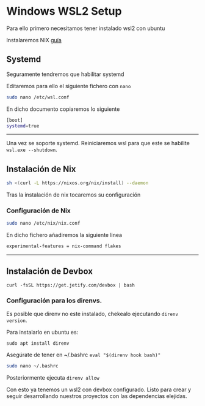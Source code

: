 # Windows WSL2 Setup

Para ello primero necesitamos tener instalado wsl2 con ubuntu

Instalaremos NIX [guía](https://nixos.org/download/)

## Systemd
Seguramente tendremos que habilitar systemd

Editaremos para ello el siguiente fichero con `nano`
``` bash
sudo nano /etc/wsl.conf
```
En dicho documento copiaremos lo siguiente
``` bash
[boot]
systemd=true
```

---

Una vez se soporte systemd. Reiniciaremos wsl para que este se habilite `wsl.exe --shutdown`.
## Instalación de Nix

``` bash
sh <(curl -L https://nixos.org/nix/install) --daemon
```

Tras la instalación de nix tocaremos su configuración

### Configuración de Nix
``` bash
sudo nano /etc/nix/nix.conf
```

En dicho fichero añadiremos la siguiente linea

``` bash
experimental-features = nix-command flakes
```

---

## Instalación de Devbox
```
curl -fsSL https://get.jetify.com/devbox | bash
```

### Configuración para los direnvs.
Es posible que direnv no este instalado, chekealo ejecutando `direnv version`.

Para instalarlo en ubuntu es:
```
sudo apt install direnv
```

Asegúrate de tener en ~/.bashrc `eval "$(direnv hook bash)"`

``` bash
sudo nano ~/.bashrc
```

Posteriormente ejecuta `direnv allow`

Con esto ya tenemos un wsl2 con devbox configurado. Listo para crear y seguir desarrollando nuestros proyectos con las dependencias elejidas.